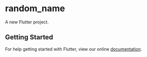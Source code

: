 # random_name

A new Flutter project.

## Getting Started

For help getting started with Flutter, view our online
[documentation](https://flutter.io/).
